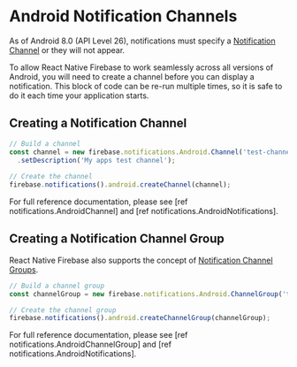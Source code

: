 # Android Notification Channels

As of Android 8.0 (API Level 26), notifications must specify a [Notification Channel](https://developer.android.com/guide/topics/ui/notifiers/notifications.html#ManageChannels) or they will not appear.  

To allow React Native Firebase to work seamlessly across all versions of Android, you will need to create a channel before you can display a notification.  This block of code can be re-run multiple times, so it is safe to do it each time your application starts.

## Creating a Notification Channel

```js
// Build a channel
const channel = new firebase.notifications.Android.Channel('test-channel', 'Test Channel', firebase.notifications.Android.Importance.Max)
  .setDescription('My apps test channel');
  
// Create the channel
firebase.notifications().android.createChannel(channel);
```

For full reference documentation, please see [ref notifications.AndroidChannel] and [ref notifications.AndroidNotifications].

## Creating a Notification Channel Group

React Native Firebase also supports the concept of [Notification Channel Groups](https://developer.android.com/training/notify-user/channels.html#CreateChannelGroup).

```js
// Build a channel group
const channelGroup = new firebase.notifications.Android.ChannelGroup('test-group', 'Test Channel Group');

// Create the channel group
firebase.notifications().android.createChannelGroup(channelGroup);
```

For full reference documentation, please see [ref notifications.AndroidChannelGroup] and [ref notifications.AndroidNotifications].